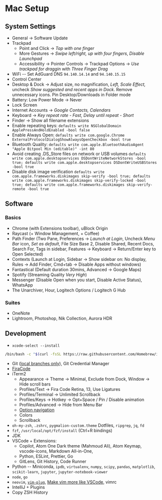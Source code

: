 # Mac Setup

## System Settings
- General &#8594; Software Update
- Trackpad
	- Point and Click &#8594;  _Tap with one finger_
	- More Gestures &#8594; _Swipe left/right, up with four fingers_, _Disable Launchpad_
	- Accessibility &#8594; Pointer Controls &#8594; Trackpad Options &#8594; _Use trackpad for draggin_ with _Three Finger Drag_
- WiFi -- Set AdGuard DNS `94.140.14.14` and `94.140.15.15`
- Control Center
- Desktop & Dock &#8594; Adjust size, no magnification, _Left, Scale Effect,_ uncheck _Show suggested and recent apps in Dock_. Remove unnecessary icons. Pin Desktop/Downloads in Folder mode
- Battery: Low Power Mode &#8594; Never
- Lock Screen
- Internet Accounts &#8594; _Google Contacts, Calendars_
- Keyboard &#8594; _Key repeat rate - Fast, Delay until repeat - Short_
- Finder &#8594; Show all filename extensions
- Enable repeating keys: `defaults write NSGlobalDomain ApplePressAndHoldEnabled -bool false`
- Enable Always Open: `defaults write com.google.Chrome ExternalProtocolDialogShowAlwaysOpenCheckbox -bool true`
- Bluetooth Quality: `defaults write com.apple.BluetoothAudioAgent "Apple Bitpool Min (editable)" -int 80`
- Avoid creating .DS_Store files on network or USB volumes
`defaults write com.apple.desktopservices DSDontWriteNetworkStores -bool true; defaults write com.apple.desktopservices DSDontWriteUSBStores -bool true`
- Disable disk image verification
`defaults write com.apple.frameworks.diskimages skip-verify -bool true; defaults write com.apple.frameworks.diskimages skip-verify-locked -bool true; defaults write com.apple.frameworks.diskimages skip-verify-remote -bool true`
## Software
### Basics
- Chrome (with Extensions toolbar), uBlock Origin
- Raycast (+ Window Management, + Coffee)
- Path Finder (Two Pane, Preferences &#8594; _Launch at Login_, Uncheck _Menu Bar_ icon, _Set as default_, File Size Base 2, Disable Shared, Recent Docs, Search For, Tags in sidebar, Features &#8594; Keyboard &#8594; Return/Enter key to Open Selected)
- Contexts (Launch at Login, Sidebar &#8594; Show sidebar on: No display, Rules &#8594; Add Finder, Cmd+tab &#8594; Disable Apps without windows)
- Fantastical (Default duration 30mins, Advanced &#8594; Google Maps)
- Spotify (Streaming Quality _Very High_)
- Messenger (Disable Open when you start, Disable Active Status), WhatsApp
- The Unarchiver, Hour, Logitech Options / Logitech G Hub
### Suites
- OneNote
- Lightroom, Photoshop, Nik Collection, Aurora HDR
## Development
- `xcode-select --install`
```sh
/bin/bash -c "$(curl -fsSL https://raw.githubusercontent.com/Homebrew/install/master/install.sh)"
```
- Git ([local branches only](https://cmetcalfe.ca/blog/git-checkout-autocomplete-local-branches-only.html)), Git Credential Manager
- [FiraCode](https://github.com/ryanoasis/nerd-fonts/tree/master/patched-fonts/FiraCode/Retina)
- iTerm2
	- Appearance &#8594; Theme &#8594; Minimal, Exclude from Dock, Window &#8594; Hide scroll bars
	- Profiles/Text &#8594; Fira Code Retina, 13, Use Ligatures
	- Profiles/Terminal &#8594; Unlimited Scrollback
	- Profiles/Keys &#8594; Hotkey &#8594; Opt+Space / Pin / Disable animation
	- Profiles/Advanced &#8594; Hide from Menu Bar
	- [Option navigation](https://coderwall.com/p/h6yfda/use-and-to-jump-forwards-backwards-words-in-iterm-2-on-os-x)
	- Colors
	- Scrollback
- `oh-my-zsh`, `.zshrc`, `pygmalion-custom.theme` Dotfiles, `ripgrep`, `jq`, `fd`
- `fzf`, `/usr/local/opt/fzf/install` (Ctrl+R bindings)
- JDK
- VSCode + Extensions:
	- Copilot, Atom One Dark theme (Mahmoud Ali), Atom Keymap, vscode-icons, Markdown All-in-One,
	- Python, ESLint, Prettier, Go
	- GitLens, Git History, Code Runner
- Python -- Miniconda, `ipdb`, `virtualenv`, `numpy`, `scipy`, `pandas`, `matplotlib`, `scikit-learn`, `jupyter`, `jupyter-notebook-viewer`
- `node`, `go`
- `neovim`, [`vim-plug`](https://github.com/junegunn/vim-plug), [Make vim more like VSCode](https://www.youtube.com/watch?v=gnupOrSEikQ), vimrc
- IntelliJ + Plugins
- Copy ZSH History

